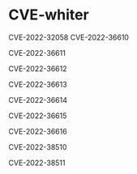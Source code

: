# CVE-whiter

CVE-2022-32058  CVE-2022-36610

CVE-2022-36611

CVE-2022-36612

CVE-2022-36613

CVE-2022-36614

CVE-2022-36615

CVE-2022-36616

CVE-2022-38510

CVE-2022-38511

